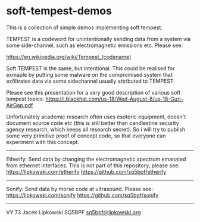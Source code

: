 # soft-tempest-demos

This is a collection of simple demos implementing soft tempest.

TEMPEST is a codeword for unintentionally sending data from a system via
some side-channel, such as electromagnetic emissions etc. Please see:

https://en.wikipedia.org/wiki/Tempest_(codename)


Soft TEMPEST is the same, but intentional. This could be realised for exmaple
by putting some malware on the compromised system that exfiltrates data
via some sidechannel usually attributed to TEMPEST. 

Please see this presentation for a very good description of various 
soft tempest topics:
https://i.blackhat.com/us-18/Wed-August-8/us-18-Guri-AirGap.pdf


Unfortunately academic research often uses esoteric equipment, doesn't
document source code etc (this is still better than candlestine security
agency research, which keeps all research secret). So i will try to
publish some very primitive proof of concept code, so that everyone can
experiment with this concept.


---------------------------------------------------------------------
Etherify:
Send data by changing the electromagnetic spectrum emanated from ethernet
interfaces. This is not part of this repository, please see:
https://lipkowski.com/etherify
https://github.com/sq5bpf/etherify

----------------------------------------------------------------------
Sonify:
Send data by morse code at ultrasound. Please see:
https://lipkowski.com/sonify
https://github.com/sq5bpf/sonify

----------------------------------------------------------------------



VY 73
Jacek Lipkowski SQ5BPF
sq5bpf@lipkowski.org

